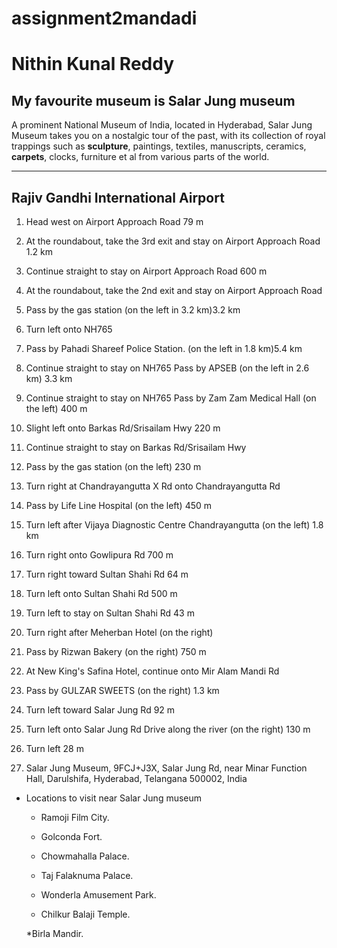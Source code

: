 # assignment2mandadi
# Nithin Kunal Reddy
## My favourite museum is Salar Jung museum

A prominent National Museum of India, located in Hyderabad, Salar Jung Museum takes you on a nostalgic tour of the past, with its collection of royal trappings such as **sculpture**, paintings, textiles, manuscripts, ceramics, **carpets**, clocks, furniture et al from various parts of the world.

___

## Rajiv Gandhi International Airport

1. Head west on Airport Approach Road
79 m

2. At the roundabout, take the 3rd exit and stay on Airport Approach Road
1.2 km

3. Continue straight to stay on Airport Approach Road
600 m

4. At the roundabout, take the 2nd exit and stay on Airport Approach Road

5. Pass by the gas station (on the left in 3.2 km)3.2 km

6. Turn left onto NH765

7. Pass by Pahadi Shareef Police Station. (on the left in 1.8 km)5.4 km

8. Continue straight to stay on NH765
Pass by APSEB (on the left in 2.6 km)
3.3 km

9. Continue straight to stay on NH765
Pass by Zam Zam Medical Hall (on the left)
400 m

10. Slight left onto Barkas Rd/Srisailam Hwy
220 m

11. Continue straight to stay on Barkas Rd/Srisailam Hwy

12. Pass by the gas station (on the left)
230 m

13. Turn right at Chandrayangutta X Rd onto Chandrayangutta Rd

14. Pass by Life Line Hospital (on the left)
450 m

15. Turn left after Vijaya Diagnostic Centre Chandrayangutta (on the left)
1.8 km

16. Turn right onto Gowlipura Rd
700 m

17. Turn right toward Sultan Shahi Rd
64 m

18. Turn left onto Sultan Shahi Rd
500 m

19. Turn left to stay on Sultan Shahi Rd
43 m

20. Turn right after Meherban Hotel (on the right)

21. Pass by Rizwan Bakery (on the right)
750 m

22. At New King's Safina Hotel, continue onto Mir Alam Mandi Rd

23. Pass by GULZAR SWEETS (on the right)
1.3 km

24. Turn left toward Salar Jung Rd
92 m

26. Turn left onto Salar Jung Rd
Drive along the river (on the right)
130 m

27. Turn left
28 m

29. Salar Jung Museum, 9FCJ+J3X, Salar Jung Rd, near Minar Function Hall, Darulshifa, Hyderabad, Telangana 500002, India

* Locations to visit near Salar Jung museum

  * Ramoji Film City.

  * Golconda Fort.

  * Chowmahalla Palace.

  * Taj Falaknuma Palace.

  * Wonderla Amusement Park.

  * Chilkur Balaji Temple.

  *Birla Mandir.